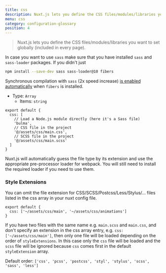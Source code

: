 ```yaml
---
title: css
description: Nuxt.js lets you define the CSS files/modules/libraries you want to set globally (included in every page).
menu: css
category: configuration-glossary
position: 4
---
```


> Nuxt.js lets you define the CSS files/modules/libraries you want to set globally (included in every page).

In case you want to use `sass` make sure that you have installed `sass` and `sass-loader` packages. If you didn't just

```sh
npm install --save-dev sass sass-loader@10 fibers
```

<base-alert type="info">Synchronous compilation with `sass` (2x speed increase) [is enabled automatically](https://github.com/webpack-contrib/sass-loader) when `fibers` is installed.</base-alert>

- Type: `Array`
  - Items: `string`

```js{}[nuxt.config.js]
export default {
  css: [
    // Load a Node.js module directly (here it's a Sass file)
    'bulma',
    // CSS file in the project
    '@/assets/css/main.css',
    // SCSS file in the project
    '@/assets/css/main.scss'
  ]
}
```

Nuxt.js will automatically guess the file type by its extension and use the appropriate pre-processor loader for webpack. You will still need to install the required loader if you need to use them.

### Style Extensions

You can omit the file extension for CSS/SCSS/Postcss/Less/Stylus/... files listed in the css array in your nuxt config file.

```js{}[nuxt.config.js]
export default {
  css: ['~/assets/css/main', '~/assets/css/animations']
}
```

<base-alert>

If you have two files with the same name e.g. `main.scss` and `main.css`, and don't specify an extension in the css array entry, e.g. `css: ['~/assets/css/main']`, then only one file will be loaded depending on the order of `styleExtensions`. In this case only the `css` file will be loaded and the `scss` file will be ignored because `css` comes first in the default `styleExtension` array.

</base-alert>

Default order: `['css', 'pcss', 'postcss', 'styl', 'stylus', 'scss', 'sass', 'less']`
